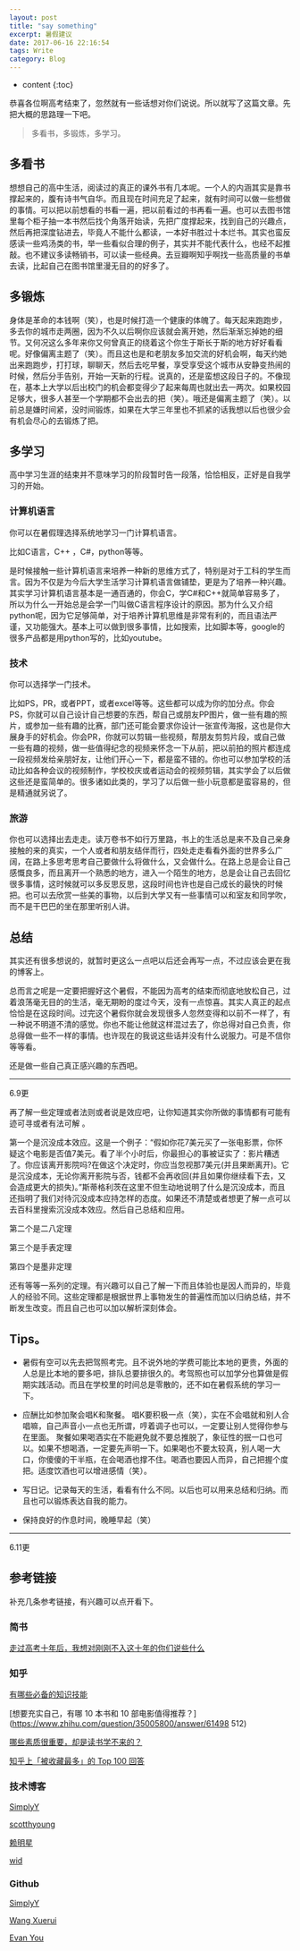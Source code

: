 ```yaml
---
layout: post
title: "say something"
excerpt: 暑假建议
date: 2017-06-16 22:16:54
tags: Write
category: Blog
---
```


* content
{:toc}

恭喜各位啊高考结束了，忽然就有一些话想对你们说说。所以就写了这篇文章。先把大概的思路理一下吧。

> 多看书，多锻炼，多学习。  

## 多看书

想想自己的高中生活，阅读过的真正的课外书有几本呢。一个人的内涵其实是靠书撑起来的，腹有诗书气自华。而且现在时间充足了起来，就有时间可以做一些想做的事情。可以把以前想看的书看一遍，把以前看过的书再看一遍。也可以去图书馆里每个柜子抽一本书然后找个角落开始读，先把广度撑起来，找到自己的兴趣点，然后再把深度钻进去，毕竟人不能什么都读，一本好书胜过十本烂书。其实也蛮反感读一些鸡汤类的书，举一些看似合理的例子，其实并不能代表什么，也经不起推敲。也不建议多读畅销书，可以读一些经典。去豆瓣啊知乎啊找一些高质量的书单去读，比起自己在图书馆里漫无目的的好多了。

## 多锻炼  

身体是革命的本钱啊（笑），也是时候打造一个健康的体魄了。每天起来跑跑步，多去你的城市走两圈，因为不久以后啊你应该就会离开她，然后渐渐忘掉她的细节。又何况这么多年来你又何曾真正的绕着这个你生于斯长于斯的地方好好看看呢。好像偏离主题了（笑）。而且这也是和老朋友多加交流的好机会啊，每天约她出来跑跑步，打打球，聊聊天，然后去吃早餐，享受享受这个城市从安静变热闹的时候，然后分手告别，开始一天新的行程。说真的，还是蛮想这段日子的。不像现在，基本上大学以后出校门的机会都变得少了起来每周也就出去一两次。如果校园足够大，很多人甚至一个学期都不会出去的把（笑）。哦还是偏离主题了（笑）。以前总是嫌时间紧，没时间锻炼，如果在大学三年里也不抓紧的话我想以后也很少会有机会尽心的去锻炼了把。

## 多学习
  
高中学习生涯的结束并不意味学习的阶段暂时告一段落，恰恰相反，正好是自我学习的开始。  

### 计算机语言

你可以在暑假理选择系统地学习一门计算机语言。  
 
比如C语言，C++ ，C#，python等等。 
  
是时候接触一些计算机语言来培养一种新的思维方式了，特别是对于工科的学生而言。因为不仅是为今后大学生活学习计算机语言做铺垫，更是为了培养一种兴趣。其实学习计算机语言基本是一通百通的，你会C，学C#和C++就简单容易多了，所以为什么一开始总是会学一门叫做C语言程序设计的原因。那为什么又介绍python呢，因为它足够简单，对于培养计算机思维是非常有利的，而且语法严谨，又功能强大。基本上可以做到很多事情，比如搜索，比如脚本等，google的很多产品都是用python写的，比如youtube。

### 技术

你可以选择学一门技术。   

比如PS，PR，或者PPT，或者excel等等。这些都可以成为你的加分点。你会PS，你就可以自己设计自己想要的东西，帮自己或朋友PP图片，做一些有趣的照片，或参加一些有趣的比赛，部门还可能会要求你设计一张宣传海报，这也是你大展身手的好机会。你会PR，你就可以剪辑一些视频，帮朋友剪剪片段，或自己做一些有趣的视频，做一些值得纪念的视频来怀念一下从前，把以前拍的照片都连成一段视频发给亲朋好友，让他们开心一下，都是蛮不错的。你也可以参加学校的活动比如各种会议的视频制作，学校校庆或者运动会的视频剪辑，其实学会了以后做这些还是蛮简单的。很多诸如此类的，学习了以后做一些小玩意都是蛮容易的，但是精通就另说了。

### 旅游
你也可以选择出去走走。读万卷书不如行万里路，书上的生活总是来不及自己亲身接触的来的真实，一个人或者和朋友结伴而行，四处走走看看外面的世界多么广阔，在路上多思考思考自己要做什么将做什么，又会做什么。在路上总是会让自己感慨良多，而且离开一个熟悉的地方，进入一个陌生的地方，总是会让自己去回忆很多事情，这时候就可以多反思反思，这段时间也许也是自己成长的最快的时候把。也可以去欣赏一些美的事物，以后到大学又有一些事情可以和室友和同学吹，而不是干巴巴的坐在那里听别人讲。

## 总结    

其实还有很多想说的，就暂时更这么一点吧以后还会再写一点，不过应该会更在我的博客上。  

总而言之呢是一定要把握好这个暑假，不能因为高考的结束而彻底地放松自己，过着浪荡毫无目的的生活，毫无期盼的度过今天，没有一点惊喜。其实人真正的起点恰恰是在这段时间。过完这个暑假你就会发现很多人忽然变得和以前不一样了，有一种说不明道不清的感觉。你也不能让他就这样混过去了，你总得对自己负责，你总得做一些不一样的事情。也许现在的我说这些话并没有什么说服力。可是不信你等等看。

还是做一些自己真正感兴趣的东西吧。  


---

6.9更

再了解一些定理或者法则或者说是效应吧，让你知道其实你所做的事情都有可能有迹可寻或者有法可解 。  

第一个是沉没成本效应。这是一个例子：“假如你花7美元买了一张电影票，你怀疑这个电影是否值7美元。看了半个小时后，你最担心的事被证实了：影片糟透了。你应该离开影院吗?在做这个决定时，你应当忽视那7美元(并且果断离开)。它是沉没成本，无论你离开影院与否，钱都不会再收回(并且如果你继续看下去，又会造成更大的损失)。”斯蒂格利茨在这里不但生动地说明了什么是沉没成本，而且还指明了我们对待沉没成本应持怎样的态度。如果还不清楚或者想更了解一点可以去百科里搜索沉没成本效应。然后自己总结和应用。  

第二个是二八定理  

第三个是手表定理  

第四个是墨非定理  

还有等等一系列的定理。有兴趣可以自己了解一下而且体验也是因人而异的，毕竟人的经验不同。这些定理都是根据世界上事物发生的普遍性而加以归纳总结，并不断发生改变。而且自己也可以加以解析深刻体会。  



## Tips。  

+ 暑假有空可以先去把驾照考完。且不说外地的学费可能比本地的更贵，外面的人总是比本地的要多吧，排队总要排很久的。考驾照也可以加学分也算做是假期实践活动。而且在学校里的时间总是零散的，还不如在暑假系统的学习一下。

+ 应酬比如参加聚会唱K和聚餐。 唱K要积极一点（笑），实在不会唱就和别人合唱嘛，自己声音小一点也无所谓，哼着调子也可以，一定要让别人觉得你参与在里面。
聚餐如果喝酒实在不能避免就不要总推脱了，象征性的抿一口也可以。如果不想喝酒，一定要先声明一下。如果喝也不要太较真，别人喝一大口，你傻傻的干半瓶，在会喝酒也撑不住。喝酒也要因人而异，自己把握个度把。适度饮酒也可以增进感情（笑）。

+ 写日记。记录每天的生活，看看有什么不同。以后也可以用来总结和归纳。而且也可以锻炼表达自我的能力。

+ 保持良好的作息时间，晚睡早起（笑）  

---

6.11更  

## 参考链接

补充几条参考链接，有兴趣可以点开看下。
    
### 简书   

[走过高考十年后，我想对刚刚不入这十年的你们说些什么](http://www.jianshu.com/p/644b272b04b9)   

### 知乎 
  
[有哪些必备的知识技能](https://www.zhihu.com/question/35112627/answer/61710698)   

[想要充实自己，有哪 10 本书和 10 部电影值得推荐？](https://www.zhihu.com/question/35005800/answer/61498 512)    
 
[哪些素质很重要，却是读书学不来的？](https://www.zhihu.com/question/28626263/answer/41992632)   

[知乎上「被收藏最多」的 Top 100 回答](https://zhuanlan.zhihu.com/p/21332033)     
  
### 技术博客
    
[SimplyY](http://simplyy.space/)   

[scotthyoung](https://www.scotthyoung.com/blog/)  
  
[赖明星](http://mingxinglai.com/cn/)   

[wid](http://www.widlabs.com/)     

### Github  

[SimplyY](https://github.com/SimplyY)
  
[Wang Xuerui](https://github.com/xen0n)  

[Evan You](https://github.com/yyx990803)    
 



    
	 
	 








